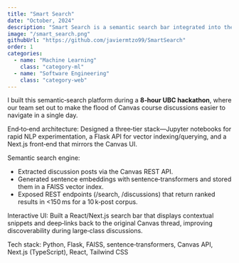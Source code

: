 ```yaml
---
title: "Smart Search"
date: "October, 2024"
description: "Smart Search is a semantic search bar integrated into the Canvas Discussion panel."
image: "/smart_search.png"
githubUrl: "https://github.com/javiermtzo99/SmartSearch"
order: 1
categories:
  - name: "Machine Learning"
    class: "category-ml"
  - name: "Software Engineering"
    class: "category-web"
---
```

I built this semantic‑search platform during a **8‑hour UBC hackathon**, where our team set out to make the flood of Canvas course discussions easier to navigate in a single day.

End‑to‑end architecture: Designed a three‑tier stack—Jupyter notebooks for rapid NLP experimentation, a Flask API for vector indexing/querying, and a Next.js front‑end that mirrors the Canvas UI.

Semantic search engine:
- Extracted discussion posts via the Canvas REST API.
- Generated sentence embeddings with sentence‑transformers and stored them in a FAISS vector index.
- Exposed REST endpoints (/search, /discussions) that return ranked results in <150 ms for a 10 k‑post corpus.

Interactive UI: Built a React/Next.js search bar that displays contextual snippets and deep‑links back to the original Canvas thread, improving discoverability during large‑class discussions.

Tech stack:
Python, Flask, FAISS, sentence‑transformers, Canvas API, Next.js (TypeScript), React, Tailwind CSS